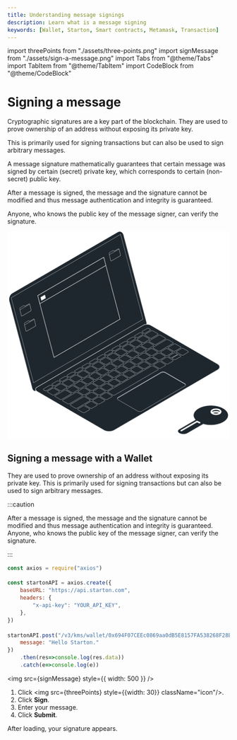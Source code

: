 ```yaml
---
title: Understanding message signings
description: Learn what is a message signing
keywords: [Wallet, Starton, Smart contracts, Metamask, Transaction]
---
```


import threePoints from "./assets/three-points.png"
import signMessage from "./assets/sign-a-message.png"
import Tabs from "@theme/Tabs"
import TabItem from "@theme/TabItem"
import CodeBlock from "@theme/CodeBlock"

# Signing a message

Cryptographic signatures are a key part of the blockchain. They are used to prove ownership of an address without exposing its private key.

This is primarily used for signing transactions but can also be used to sign arbitrary messages.

A message signature mathematically guarantees that certain message was signed by certain (secret) private key, which corresponds to certain (non-secret) public key.

After a message is signed, the message and the signature cannot be modified and thus message authentication and integrity is guaranteed.

Anyone, who knows the public key of the message signer, can verify the signature.

![sign a message](assets/signAMessage.svg)

## Signing a message with a Wallet



They are used to prove ownership of an address without exposing its private key. This is primarily used for signing transactions but can also be used to sign arbitrary messages.

:::caution

After a message is signed, the message and the signature cannot be modified and thus message authentication and integrity is guaranteed. Anyone, who knows the public key of the message signer, can verify the signature.

:::

<Tabs>
<TabItem value="code" label="From Code">

```jsx showLineNumbers
const axios = require("axios")

const startonAPI = axios.create({
    baseURL: "https://api.starton.com",
    headers: {
        "x-api-key": "YOUR_API_KEY",
    },
})

startonAPI.post("/v3/kms/wallet/0x694F07CEEc0869aa0dB5E8157FA538268F28B23f/sign-message", {
    message: "Hello Starton."
})
    .then(res=>console.log(res.data))
    .catch(e=>console.log(e))
```

</TabItem>
<TabItem value="dashboard" label="From Webapp">

<img src={signMessage} style={{ width: 500 }} />

1. Click <img src={threePoints} style={{width: 30}} className="icon"/>.
1. Click **Sign**.
1. Enter your message.
1. Click **Submit**.

After loading, your signature appears.

</TabItem>
</Tabs>

